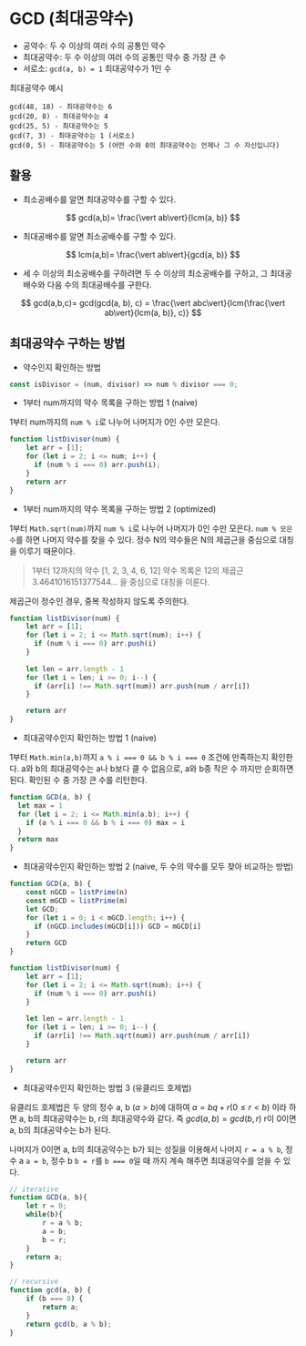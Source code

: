 # GCD (최대공약수)

- 공약수: 두 수 이상의 여러 수의 공통인 약수
- 최대공약수: 두 수 이상의 여러 수의 공통인 약수 중 가장 큰 수
- 서로소: `gcd(a, b) = 1` 최대공약수가 1인 수

최대공약수 예시

```text
gcd(48, 18) - 최대공약수는 6
gcd(20, 8) - 최대공약수는 4
gcd(25, 5) - 최대공약수는 5
gcd(7, 3) - 최대공약수는 1 (서로소)
gcd(0, 5) - 최대공약수는 5 (어떤 수와 0의 최대공약수는 언제나 그 수 자신입니다)
```

## 활용

- 최소공배수를 알면 최대공약수를 구할 수 있다.

$$
gcd(a,b)=
\frac{\vert ab\vert}{lcm(a, b)}
$$

- 최대공배수를 알면 최소공배수를 구할 수 있다.

$$
lcm(a,b)=
\frac{\vert ab\vert}{gcd(a, b)}
$$

- 세 수 이상의 최소공배수를 구하려면 두 수 이상의 최소공배수를 구하고, 그 최대공배수와 다음 수의 최대공배수를 구한다.

$$
gcd(a,b,c)=
gcd(gcd(a, b), c) =
\frac{\vert abc\vert}{lcm(\frac{\vert ab\vert}{lcm(a, b)}, c)}
$$

## 최대공약수 구하는 방법

- 약수인지 확인하는 방법

```js
const isDivisor = (num, divisor) => num % divisor === 0;
```

- 1부터 num까지의 약수 목록을 구하는 방법 1 (naive)

1부터 num까지의 `num % i`로 나누어 나머지가 0인 수만 모은다.

```js
function listDivisor(num) {
    let arr = [1];
    for (let i = 2; i <= num; i++) {
      if (num % i === 0) arr.push(i);
    }
    return arr
}
```

- 1부터 num까지의 약수 목록을 구하는 방법 2 (optimized)

1부터 `Math.sqrt(num)`까지 `num % i`로 나누어 나머지가 0인 수만 모은다.
`num % 모은 수`를 하면 나머지 약수를 찾을 수 있다.
정수 N의 약수들은 N의 제곱근을 중심으로 대칭을 이루기 때문이다.

> 1부터 12까지의 약수
> [1, 2, 3, 4, 6, 12]
> 약수 목록은 12의 제곱근 3.4641016151377544... 을 중심으로 대칭을 이룬다.

제곱근이 정수인 경우, 중복 작성하지 않도록 주의한다.

```js
function listDivisor(num) {
    let arr = [1];
    for (let i = 2; i <= Math.sqrt(num); i++) {
      if (num % i === 0) arr.push(i)
    }
    
    let len = arr.length - 1
    for (let i = len; i >= 0; i--) {
      if (arr[i] !== Math.sqrt(num)) arr.push(num / arr[i])
    }

    return arr
}
```

- 최대공약수인지 확인하는 방법 1 (naive)

1부터 `Math.min(a,b)`까지 `a % i === 0 && b % i === 0` 조건에 만족하는지 확인한다.
a와 b의 최대공약수는 a나 b보다 클 수 없음으로, a와 b중 작은 수 까지만 순회하면 된다.
확인된 수 중 가장 큰 수를 리턴한다.

```js
function GCD(a, b) {
  let max = 1
  for (let i = 2; i <= Math.min(a,b); i++) {
    if (a % i === 0 && b % i === 0) max = i
  }
  return max
}
```

- 최대공약수인지 확인하는 방법 2 (naive, 두 수의 약수를 모두 찾아 비교하는 방법)

```js
function GCD(a, b) {
    const nGCD = listPrime(n)
    const mGCD = listPrime(m)
    let GCD;
    for (let i = 0; i < mGCD.length; i++) {
      if (nGCD.includes(mGCD[i])) GCD = mGCD[i]
    }
    return GCD
}

function listDivisor(num) {
    let arr = [1];
    for (let i = 2; i <= Math.sqrt(num); i++) {
      if (num % i === 0) arr.push(i)
    }
    
    let len = arr.length - 1
    for (let i = len; i >= 0; i--) {
      if (arr[i] !== Math.sqrt(num)) arr.push(num / arr[i])
    }

    return arr
}
```

- 최대공약수인지 확인하는 방법 3 (유클리드 호제법)

유클리드 호제법은 두 양의 정수 a, b $(a > b)$에 대하여 $a=bq+r (0\leq r < b)$ 이라 하면
a, b의 최대공약수는 b, r의 최대공약수와 같다. 즉 $gcd(a, b) = gcd(b, r)$
r이 0이면 a, b의 최대공약수는 b가 된다.

나머지가 0이면 a, b의 최대공약수는 b가 되는 성질을 이용해서
나머지 `r = a % b`, 정수 a `a = b`, 정수 b `b = r`를 `b === 0`일 때 까지
계속 해주면 최대공약수를 얻을 수 있다.


```js
// iterative
function GCD(a, b){
    let r = 0;
    while(b){
        r = a % b;
        a = b;
        b = r;
    }
    return a;
}

// recursive
function gcd(a, b) {
    if (b === 0) {
        return a;
    }
    return gcd(b, a % b);
}
```

